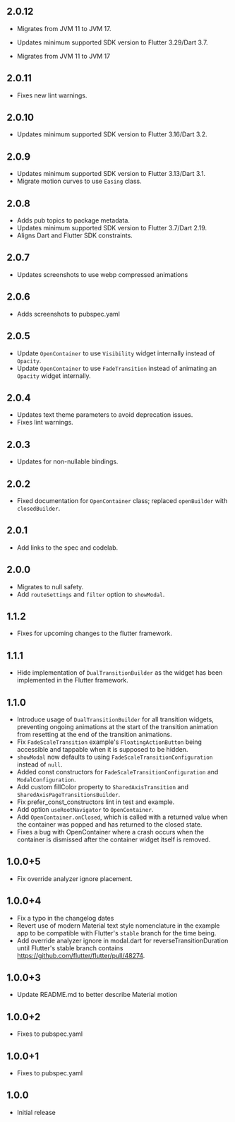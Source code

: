 ## 2.0.12

* Migrates from JVM 11 to JVM 17.
* Updates minimum supported SDK version to Flutter 3.29/Dart 3.7.

* Migrates from JVM 11 to JVM 17

## 2.0.11

* Fixes new lint warnings.

## 2.0.10

* Updates minimum supported SDK version to Flutter 3.16/Dart 3.2.

## 2.0.9

* Updates minimum supported SDK version to Flutter 3.13/Dart 3.1.
* Migrate motion curves to use `Easing` class.

## 2.0.8

* Adds pub topics to package metadata.
* Updates minimum supported SDK version to Flutter 3.7/Dart 2.19.
* Aligns Dart and Flutter SDK constraints.

## 2.0.7
* Updates screenshots to use webp compressed animations

## 2.0.6
* Adds screenshots to pubspec.yaml

## 2.0.5
* Update `OpenContainer` to use `Visibility` widget internally instead of `Opacity`.
* Update `OpenContainer` to use `FadeTransition` instead of animating an `Opacity`
  widget internally.

## 2.0.4

* Updates text theme parameters to avoid deprecation issues.
* Fixes lint warnings.

## 2.0.3
* Updates for non-nullable bindings.

## 2.0.2
* Fixed documentation for `OpenContainer` class; replaced `openBuilder` with `closedBuilder`.

## 2.0.1
* Add links to the spec and codelab.

## 2.0.0

* Migrates to null safety.
* Add `routeSettings` and `filter` option to `showModal`.

## 1.1.2

* Fixes for upcoming changes to the flutter framework.

## 1.1.1

* Hide implementation of `DualTransitionBuilder` as the widget has been implemented in the Flutter framework.

## 1.1.0

* Introduce usage of `DualTransitionBuilder` for all transition widgets, preventing ongoing animations at the start of the transition animation from resetting at the end of the transition animations.
* Fix `FadeScaleTransition` example's `FloatingActionButton` being accessible
and tappable when it is supposed to be hidden.
* `showModal` now defaults to using `FadeScaleTransitionConfiguration` instead of `null`.
* Added const constructors for `FadeScaleTransitionConfiguration` and `ModalConfiguration`.
* Add custom fillColor property to `SharedAxisTransition` and `SharedAxisPageTransitionsBuilder`.
* Fix prefer_const_constructors lint in test and example.
* Add option `useRootNavigator` to `OpenContainer`.
* Add `OpenContainer.onClosed`, which is called with a returned value when the container was popped and has returned to the closed state.
* Fixes a bug with OpenContainer where a crash occurs when the container is dismissed after the container widget itself is removed.


## 1.0.0+5

* Fix override analyzer ignore placement.


## 1.0.0+4

* Fix a typo in the changelog dates
* Revert use of modern Material text style nomenclature in the example app
  to be compatible with Flutter's `stable` branch for the time being.
* Add override analyzer ignore in modal.dart for reverseTransitionDuration
  until Flutter's stable branch contains
  https://github.com/flutter/flutter/pull/48274.


## 1.0.0+3

* Update README.md to better describe Material motion


## 1.0.0+2

* Fixes to pubspec.yaml


## 1.0.0+1

* Fixes to pubspec.yaml


## 1.0.0

* Initial release
